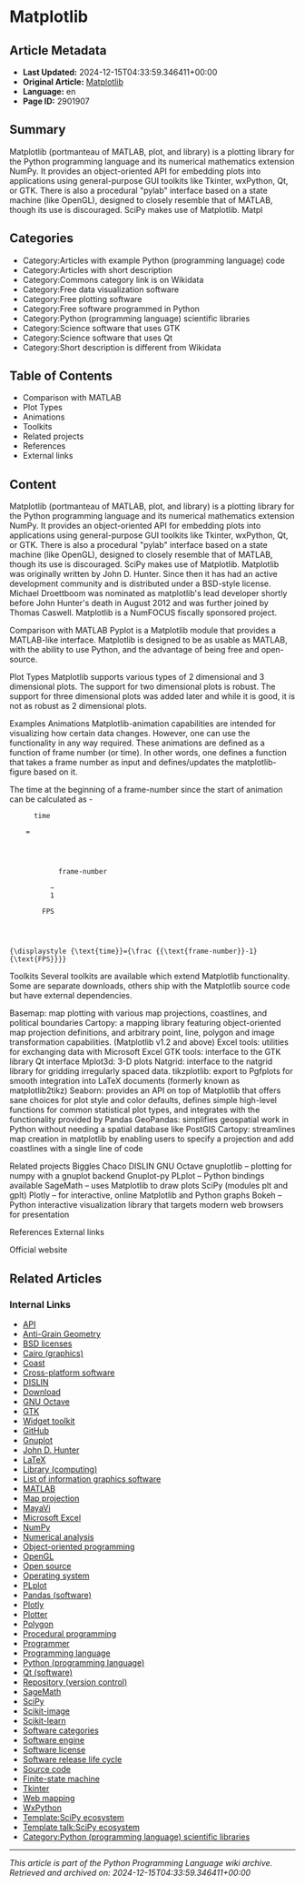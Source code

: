 # Matplotlib

## Article Metadata

- **Last Updated:** 2024-12-15T04:33:59.346411+00:00
- **Original Article:** [Matplotlib](https://en.wikipedia.org/wiki/Matplotlib)
- **Language:** en
- **Page ID:** 2901907

## Summary

Matplotlib (portmanteau of MATLAB, plot, and library) is a plotting library for the Python programming language and its numerical mathematics extension NumPy. It provides an object-oriented API for embedding plots into applications using general-purpose GUI toolkits like Tkinter, wxPython, Qt, or GTK. There is also a procedural "pylab" interface based on a state machine (like OpenGL), designed to closely resemble that of MATLAB, though its use is discouraged. SciPy makes use of Matplotlib.
Matpl

## Categories

- Category:Articles with example Python (programming language) code
- Category:Articles with short description
- Category:Commons category link is on Wikidata
- Category:Free data visualization software
- Category:Free plotting software
- Category:Free software programmed in Python
- Category:Python (programming language) scientific libraries
- Category:Science software that uses GTK
- Category:Science software that uses Qt
- Category:Short description is different from Wikidata

## Table of Contents

- Comparison with MATLAB
- Plot Types
- Animations
- Toolkits
- Related projects
- References
- External links

## Content

Matplotlib (portmanteau of MATLAB, plot, and library) is a plotting library for the Python programming language and its numerical mathematics extension NumPy. It provides an object-oriented API for embedding plots into applications using general-purpose GUI toolkits like Tkinter, wxPython, Qt, or GTK. There is also a procedural "pylab" interface based on a state machine (like OpenGL), designed to closely resemble that of MATLAB, though its use is discouraged. SciPy makes use of Matplotlib.
Matplotlib was originally written by John D. Hunter. Since then it has had an active development community and is distributed under a BSD-style license. Michael Droettboom was nominated as matplotlib's lead developer shortly before John Hunter's death in August 2012 and was further joined by Thomas Caswell. Matplotlib is a NumFOCUS fiscally sponsored project.

Comparison with MATLAB
Pyplot is a Matplotlib module that provides a MATLAB-like interface. Matplotlib is designed to be as usable as MATLAB, with the ability to use Python, and the advantage of being free and open-source.

Plot Types
Matplotlib supports various types of 2 dimensional and 3 dimensional plots. The support for two dimensional plots is robust. The support for three dimensional plots was added later and while it is good, it is not as robust as 2 dimensional plots.

Examples
Animations
Matplotlib-animation capabilities are intended for visualizing how certain data changes. However, one can use the functionality in any way required.
These animations are defined as a function of frame number (or time). In other words, one defines a function that takes a frame number as input and defines/updates the matplotlib-figure based on it.

 The time at the beginning of a frame-number since the start of animation can be calculated as - 
  
    
      
        
          time
        
        =
        
          
            
              
                frame-number
              
              −
              1
            
            FPS
          
        
      
    
    {\displaystyle {\text{time}}={\frac {{\text{frame-number}}-1}{\text{FPS}}}}

Toolkits
Several toolkits are available which extend Matplotlib functionality. Some are separate downloads, others ship with the Matplotlib source code but have external dependencies.

Basemap: map plotting with various map projections, coastlines, and political boundaries
Cartopy: a mapping library featuring object-oriented map projection definitions, and arbitrary point, line, polygon and image transformation capabilities. (Matplotlib v1.2 and above)
Excel tools: utilities for exchanging data with Microsoft Excel
GTK tools: interface to the GTK library
Qt interface
Mplot3d: 3-D plots
Natgrid: interface to the natgrid library for gridding irregularly spaced data.
tikzplotlib: export to Pgfplots for smooth integration into LaTeX documents (formerly known as matplotlib2tikz)
Seaborn: provides an API on top of Matplotlib that offers sane choices for plot style and color defaults, defines simple high-level functions for common statistical plot types, and integrates with the functionality provided by Pandas
GeoPandas: simplifies geospatial work in Python without needing a spatial database like PostGIS
Cartopy: streamlines map creation in matplotlib by enabling users to specify a projection and add coastlines with a single line of code

Related projects
Biggles
Chaco
DISLIN
GNU Octave
gnuplotlib – plotting for numpy with a gnuplot backend
Gnuplot-py
PLplot – Python bindings available
SageMath – uses Matplotlib to draw plots
SciPy (modules plt and gplt)
Plotly – for interactive, online Matplotlib and Python graphs
Bokeh – Python interactive visualization library that targets modern web browsers for presentation

References
External links

Official website

## Related Articles

### Internal Links

- [API](https://en.wikipedia.org/wiki/API)
- [Anti-Grain Geometry](https://en.wikipedia.org/wiki/Anti-Grain_Geometry)
- [BSD licenses](https://en.wikipedia.org/wiki/BSD_licenses)
- [Cairo (graphics)](https://en.wikipedia.org/wiki/Cairo_(graphics))
- [Coast](https://en.wikipedia.org/wiki/Coast)
- [Cross-platform software](https://en.wikipedia.org/wiki/Cross-platform_software)
- [DISLIN](https://en.wikipedia.org/wiki/DISLIN)
- [Download](https://en.wikipedia.org/wiki/Download)
- [GNU Octave](https://en.wikipedia.org/wiki/GNU_Octave)
- [GTK](https://en.wikipedia.org/wiki/GTK)
- [Widget toolkit](https://en.wikipedia.org/wiki/Widget_toolkit)
- [GitHub](https://en.wikipedia.org/wiki/GitHub)
- [Gnuplot](https://en.wikipedia.org/wiki/Gnuplot)
- [John D. Hunter](https://en.wikipedia.org/wiki/John_D._Hunter)
- [LaTeX](https://en.wikipedia.org/wiki/LaTeX)
- [Library (computing)](https://en.wikipedia.org/wiki/Library_(computing))
- [List of information graphics software](https://en.wikipedia.org/wiki/List_of_information_graphics_software)
- [MATLAB](https://en.wikipedia.org/wiki/MATLAB)
- [Map projection](https://en.wikipedia.org/wiki/Map_projection)
- [MayaVi](https://en.wikipedia.org/wiki/MayaVi)
- [Microsoft Excel](https://en.wikipedia.org/wiki/Microsoft_Excel)
- [NumPy](https://en.wikipedia.org/wiki/NumPy)
- [Numerical analysis](https://en.wikipedia.org/wiki/Numerical_analysis)
- [Object-oriented programming](https://en.wikipedia.org/wiki/Object-oriented_programming)
- [OpenGL](https://en.wikipedia.org/wiki/OpenGL)
- [Open source](https://en.wikipedia.org/wiki/Open_source)
- [Operating system](https://en.wikipedia.org/wiki/Operating_system)
- [PLplot](https://en.wikipedia.org/wiki/PLplot)
- [Pandas (software)](https://en.wikipedia.org/wiki/Pandas_(software))
- [Plotly](https://en.wikipedia.org/wiki/Plotly)
- [Plotter](https://en.wikipedia.org/wiki/Plotter)
- [Polygon](https://en.wikipedia.org/wiki/Polygon)
- [Procedural programming](https://en.wikipedia.org/wiki/Procedural_programming)
- [Programmer](https://en.wikipedia.org/wiki/Programmer)
- [Programming language](https://en.wikipedia.org/wiki/Programming_language)
- [Python (programming language)](https://en.wikipedia.org/wiki/Python_(programming_language))
- [Qt (software)](https://en.wikipedia.org/wiki/Qt_(software))
- [Repository (version control)](https://en.wikipedia.org/wiki/Repository_(version_control))
- [SageMath](https://en.wikipedia.org/wiki/SageMath)
- [SciPy](https://en.wikipedia.org/wiki/SciPy)
- [Scikit-image](https://en.wikipedia.org/wiki/Scikit-image)
- [Scikit-learn](https://en.wikipedia.org/wiki/Scikit-learn)
- [Software categories](https://en.wikipedia.org/wiki/Software_categories)
- [Software engine](https://en.wikipedia.org/wiki/Software_engine)
- [Software license](https://en.wikipedia.org/wiki/Software_license)
- [Software release life cycle](https://en.wikipedia.org/wiki/Software_release_life_cycle)
- [Source code](https://en.wikipedia.org/wiki/Source_code)
- [Finite-state machine](https://en.wikipedia.org/wiki/Finite-state_machine)
- [Tkinter](https://en.wikipedia.org/wiki/Tkinter)
- [Web mapping](https://en.wikipedia.org/wiki/Web_mapping)
- [WxPython](https://en.wikipedia.org/wiki/WxPython)
- [Template:SciPy ecosystem](https://en.wikipedia.org/wiki/Template:SciPy_ecosystem)
- [Template talk:SciPy ecosystem](https://en.wikipedia.org/wiki/Template_talk:SciPy_ecosystem)
- [Category:Python (programming language) scientific libraries](https://en.wikipedia.org/wiki/Category:Python_(programming_language)_scientific_libraries)

---
_This article is part of the Python Programming Language wiki archive._
_Retrieved and archived on: 2024-12-15T04:33:59.346411+00:00_